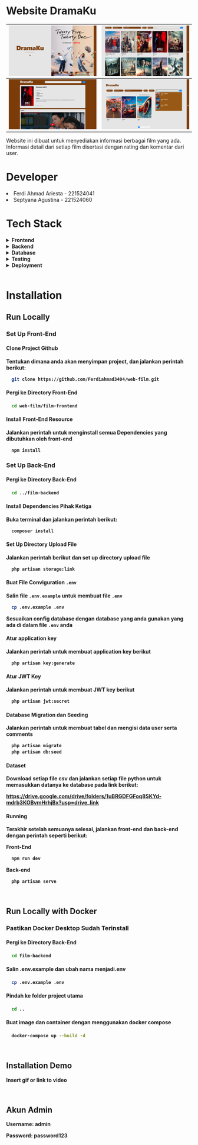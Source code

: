 
# **Website DramaKu** 

![Screenshot 1](./image/dashboard.png) | ![Screenshot 2](./image/list.png) |
|------------------------------------------|------------------------------------------|
| ![Screenshot 3](./image/detail.png) | ![Screenshot 4](./image/search.png) |

Website ini dibuat untuk menyediakan informasi berbagai film yang ada. Informasi detail dari setiap film disertasi dengan rating dan komentar dari user.

# **Developer**

<li>Ferdi Ahmad Ariesta - 221524041
<li>Septyana Agustina - 221524060

<br>

# **Tech Stack**

<details>
  <summary><strong>Frontend<strong></summary>
  <ul>
    <li>React</li>
    <li>Vite</li>
    <li>Tailwind CSS</li>
    <li>React Router</li>
    <li>Fetch API</li>
  </ul>
</details>

<details>
  <summary><strong>Backend</strong></summary>
  <ul>
    <li>PHP</li>
    <li>Laravel</li>
    <li>JWT Authentication</li>
    <li>Google OAuth</li>
  </ul>
</details>

<details>
  <summary><strong>Database</strong></summary>
  <ul>
    <li>PostgreSQL</li>
  </ul>
</details>


<details>
  <summary><strong>Testing</strong></summary>
  <ul>
    <li>Jest</li>
    <li>React Testing Library</li>
  </ul>
</details>

<details>
  <summary><strong>Deployment</strong></summary>
  <ul>
    <li>Docker</li>
    <li>Docker Compose</li>
    <!-- <li>Alibaba Cloud</li> -->
  </ul>
</details>

<br>

# **Installation**

## **Run Locally**

### **Set Up Front-End** 

#### **Clone Project Github**

Tentukan dimana anda akan menyimpan project, dan jalankan perintah berikut:

```bash
  git clone https://github.com/Ferdiahmad3404/web-film.git
```

#### **Pergi ke Directory Front-End**

```bash
  cd web-film/film-frontend
```

#### **Install Front-End Resource**
Jalankan perintah untuk menginstall semua Dependencies yang dibutuhkan oleh front-end

```bash
  npm install
```

### **Set Up Back-End** 

#### **Pergi ke Directory Back-End**

```bash
  cd ../film-backend
```

#### **Install Dependencies Pihak Ketiga**

Buka terminal dan jalankan perintah berikut:

```bash
  composer install
```

#### **Set Up Directory Upload File**

Jalankan perintah berikut dan set up directory upload file

```bash
  php artisan storage:link
```

#### **Buat File Conviguration `.env`**

Salin file `.env.example` untuk membuat file `.env`

```bash
  cp .env.example .env
```

Sesuaikan config database dengan database yang anda gunakan yang ada di dalam file `.env` anda

#### **Atur application key** 

Jalankan perintah untuk membuat application key berikut

```bash
  php artisan key:generate
```

#### **Atur JWT Key**

Jalankan perintah untuk membuat JWT key berikut

```bash
  php artisan jwt:secret
```

#### **Database Migration dan Seeding**

Jalankan perintah untuk membuat tabel dan mengisi data user serta comments 

```bash
  php artisan migrate
  php artisan db:seed
```

#### **Dataset**

Download setiap file csv dan jalankan setiap file python untuk memasukkan datanya ke database pada link berikut:

https://drive.google.com/drive/folders/1uBRGDFGFoq8SKYd-mdrb3KOBvmHrhjBx?usp=drive_link


#### **Running**

Terakhir setelah semuanya selesai, jalankan front-end dan back-end dengan perintah seperti berikut:

Front-End
```bash
  npm run dev
```

Back-end

```bash
  php artisan serve
```

<br>

## **Run Locally with Docker**

### **Pastikan Docker Desktop Sudah Terinstall** 

#### **Pergi ke Directory Back-End**

```bash
  cd film-backend
```
#### **Salin .env.example dan ubah nama menjadi.env**

```bash
  cp .env.example .env
```
#### **Pindah ke folder project utama**

```bash
  cd ..
```
#### **Buat image dan container dengan menggunakan docker compose**

```bash
  docker-compose up --build -d
```

<br>

## **Installation Demo**

Insert gif or link to video

<br>

## **Akun Admin**

**Username:** admin

**Password:** password123
